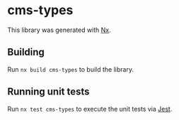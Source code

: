 # cms-types

This library was generated with [Nx](https://nx.dev).

## Building

Run `nx build cms-types` to build the library.

## Running unit tests

Run `nx test cms-types` to execute the unit tests via [Jest](https://jestjs.io).
